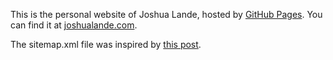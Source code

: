 This is the personal website of Joshua Lande, hosted by [GitHub Pages](http://pages.github.com). You can find it at [joshualande.com](http://joshualande.com).

The sitemap.xml file was inspired by [this post](http://joelglovier.com/writing/sitemaps-for-jekyll-sites/).
